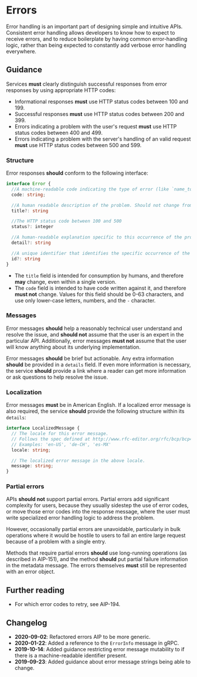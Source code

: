 # Errors

Error handling is an important part of designing simple and intuitive APIs.
Consistent error handling allows developers to know how to expect to receive
errors, and to reduce boilerplate by having common error-handling logic, rather
than being expected to constantly add verbose error handling everywhere.

## Guidance

Services **must** clearly distinguish successful responses from error responses
by using appropriate HTTP codes:
- Informational responses **must** use HTTP status codes between 100 and 199.
- Successful responses **must** use HTTP status codes between 200 and 399.
- Errors indicating a problem with the user's request **must** use HTTP status
  codes between 400 and 499.
- Errors indicating a problem with the server's handling of an valid request
  **must** use HTTP status codes between 500 and 599.

### Structure

Error responses **should** conform to the following interface:

```typescript
interface Error {
  //A machine-readable code indicating the type of error (like `name_too_long`). This value is parseable for programmatic error handling.
  code: string;

  //A human readable description of the problem. Should not change from occurrence to occurrence (except for localization).
  title?: string

  //The HTTP status code between 100 and 500
  status?: integer

  //A human-readable explanation specific to this occurrence of the problem
  detail?: string

  //A unique identifier that identifies the specific occurrence of the problem. Can be provided to the API owner for debugging purposes.
  id?: string
}
```

- The `title` field is intended for consumption by humans, and therefore
  **may** change, even within a single version.
- The `code` field is intended to have code written against it, and therefore
  **must not** change. Values for this field should be 0-63 characters, and use
  only lower-case letters, numbers, and the `-` character.



### Messages

Error messages **should** help a reasonably technical user understand and
resolve the issue, and **should not** assume that the user is an expert in the
particular API. Additionally, error messages **must not** assume that the user
will know anything about its underlying implementation.

Error messages **should** be brief but actionable. Any extra information
**should** be provided in a `details` field. If even more information is
necessary, the service **should** provide a link where a reader can get more
information or ask questions to help resolve the issue.

### Localization

Error messages **must** be in American English. If a localized error message is
also required, the service **should** provide the following structure within
its `details`:

```typescript
interface LocalizedMessage {
  // The locale for this error message.
  // Follows the spec defined at http://www.rfc-editor.org/rfc/bcp/bcp47.txt.
  // Examples: 'en-US', 'de-CH', 'es-MX'
  locale: string;

  // The localized error message in the above locale.
  message: string;
}
```

### Partial errors

APIs **should not** support partial errors. Partial errors add significant
complexity for users, because they usually sidestep the use of error codes, or
move those error codes into the response message, where the user must write
specialized error handling logic to address the problem.

However, occasionally partial errors are unavoidable, particularly in bulk
operations where it would be hostile to users to fail an entire large request
because of a problem with a single entry.

Methods that require partial errors **should** use long-running operations (as
described in AIP-151), and the method **should** put partial failure
information in the metadata message. The errors themselves **must** still be
represented with an error object.

## Further reading

- For which error codes to retry, see AIP-194.

## Changelog

- **2020-09-02**: Refactored errors AIP to be more generic.
- **2020-01-22**: Added a reference to the `ErrorInfo` message in gRPC.
- **2019-10-14**: Added guidance restricting error message mutability to if
  there is a machine-readable identifier present.
- **2019-09-23**: Added guidance about error message strings being able to
  change.
